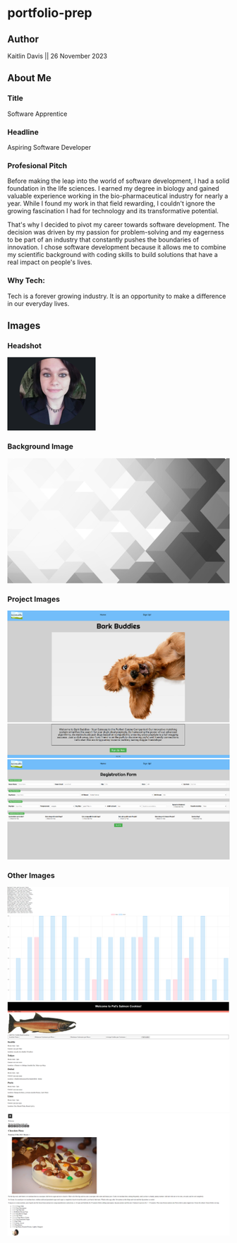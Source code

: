 # portfolio-prep

## Author

Kaitlin Davis || 26 November 2023

## About Me

### Title

Software Apprentice

### Headline

Aspiring Software Developer

### Profesional Pitch

 Before making the leap into the world of software development, I had a solid foundation in the life sciences. I earned my degree in biology and gained valuable experience working in the bio-pharmaceutical industry for nearly a year. While I found my work in that field rewarding, I couldn't ignore the growing fascination I had for technology and its transformative potential.

That's why I decided to pivot my career towards software development. The decision was driven by my passion for problem-solving and my eagerness to be part of an industry that constantly pushes the boundaries of innovation. I chose software development because it allows me to combine my scientific background with coding skills to build solutions that have a real impact on people's lives.

### Why Tech:

Tech is a forever growing industry. It is an opportunity to make a difference in our everyday lives.

## Images

### Headshot

<img src="Img/Professional Headshot.png">

### Background Image

<img src="Img/Portfolio Background.png">

### Project Images

<img src="Img/project1.png">
<img src="Img/project2.png">
<img src="Img/project3.png">

### Other Images

<img src="Img/odd-duck.png">
<img src="Img/cookie-stand.png">
<img src="Img/choco-pizza.png">